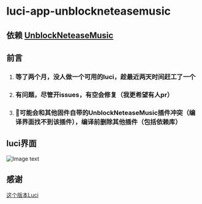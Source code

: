 # luci-app-unblockneteasemusic

## 依赖 [UnblockNeteaseMusic](https://github.com/cnsilvan/UnblockNeteaseMusic)

## 前言

1. ### 等了两个月，没人做一个可用的luci，趁最近两天时间赶工了一个

2. ### 有问题，尽管开issues，有空会修复（我更希望有人pr）

3. ### 可能会和其他固件自带的UnblockNeteaseMusic插件冲突（编译界面找不到该插件），编译前删除其他插件（包括依赖库）

## luci界面

![Image text](https://raw.githubusercontent.com/cnsilvan/luci-app-unblockneteasemusic/master/pic/1.png)

## 感谢

  [这个版本Luci](https://github.com/project-openwrt/luci-app-unblockneteasemusic)
